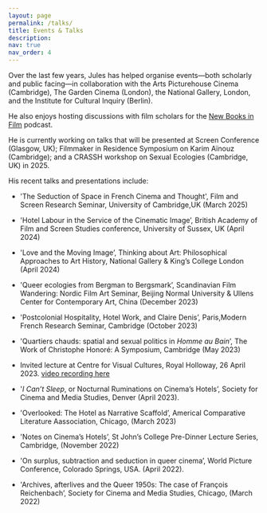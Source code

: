 ```yaml
---
layout: page
permalink: /talks/
title: Events & Talks
description:
nav: true
nav_order: 4
---
```


Over the last few years, Jules has helped organise events—both scholarly and public facing—in collaboration with the Arts Picturehouse Cinema (Cambridge), The Garden Cinema (London), the National Gallery, London, and the Institute for Cultural Inquiry (Berlin).

He also enjoys hosting discussions with film scholars for the [New Books in Film](https://newbooksnetwork.com/hosts/profile/3701215f-f53f-4002-9548-ea6672e12f05) podcast.

He is currently working on talks that will be presented at Screen Conference (Glasgow, UK); Filmmaker in Residence Symposium on Karim Aïnouz (Cambridge); and a CRASSH workshop on Sexual Ecologies (Cambridge, UK) in 2025.

His recent talks and presentations include:

* 'The Seduction of Space in French Cinema and Thought', Film and Screen Research Seminar, University of Cambridge,UK (March 2025)

* 'Hotel Labour in the Service of the Cinematic Image’, British Academy of Film and Screen Studies conference, University of Sussex, UK (April 2024)

* 'Love and the Moving Image’, Thinking about Art: Philosophical Approaches to Art History, National Gallery & King’s College London (April 2024)

* 'Queer ecologies from Bergman to Bergsmark’, Scandinavian Film Wandering: Nordic Film Art Seminar, Beijing Normal University & Ullens Center for Contemporary Art, China (December 2023)

* 'Postcolonial Hospitality, Hotel Work, and Claire Denis’, Paris,Modern French Research Seminar, Cambridge (October 2023)

* 'Quartiers chauds: spatial and sexual politics in _Homme au Bain_’, The Work of Christophe Honoré: A Symposium, Cambridge (May 2023)

* Invited lecture at Centre for Visual Cultures, Royal Holloway, 26 April 2023. [video recording here](https://youtu.be/WzI4VZarNp4?si=QixfeSSonK0a05-3&t=571)

* '_I Can’t Sleep_, or Nocturnal Ruminations on Cinema’s Hotels’, Society for Cinema and Media Studies, Denver (April 2023).

* 'Overlooked: The Hotel as Narrative Scaffold’, Americal Comparative Literature Aassociation, Chicago, (March 2023)

* 'Notes on Cinema’s Hotels’, St John’s College Pre-Dinner Lecture Series, Cambridge, (November 2022)

* 'On surplus, subtraction and seduction in queer cinema’, World Picture Conference, Colorado Springs, USA. (April 2022).

* 'Archives, afterlives and the Queer 1950s: The case of François Reichenbach’, Society for Cinema and Media Studies, Chicago, (March 2022)

